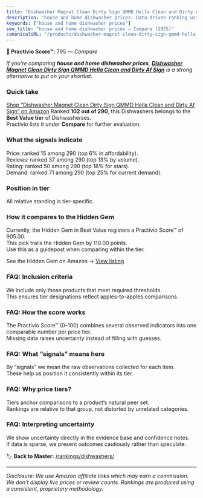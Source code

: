 ```yaml
---
title: "Dishwasher Magnet Clean Dirty Sign QMMD Hella Clean and Dirty Af Sign"
description: "house and home dishwasher prices: Data-driven ranking using the Practivio Score™. Positioned by quality, value, demand, findability, momentum."
keywords: ["house and home dishwasher prices"]
seo_title: "house and home dishwasher prices — Compare (2025)"
canonicalURL: "/products/dishwasher-magnet-clean-dirty-sign-qmmd-hella-clean-and-dirty-af-sign-B09NRRG9YP/"
---
```


**🛒 Practivio Score™:** 795 — _Compare_


*If you're comparing **house and home dishwasher prices**, **[Dishwasher Magnet Clean Dirty Sign QMMD Hella Clean and Dirty Af Sign](https://www.amazon.com/dp/B09NRRG9YP?tag=practivio-20)** is a strong alternative to put on your shortlist.*
### Quick take
[Shop “Dishwasher Magnet Clean Dirty Sign QMMD Hella Clean and Dirty Af Sign” on Amazon](https://www.amazon.com/dp/B09NRRG9YP?tag=practivio-20)
Ranked **102 out of 290**, this Dishwashers belongs to the **Best Value tier** of Dishwasherses.  
Practivio lists it under **Compare** for further evaluation.

### What the signals indicate
Price: ranked 15 among 290 (top 6% in affordability).  
Reviews: ranked 37 among 290 (top 13% by volume).  
Rating: ranked 50 among 290 (top 18% for stars).  
Demand: ranked 71 among 290 (top 25% for current demand).

### Position in tier
All relative standing is tier-specific.

### How it compares to the Hidden Gem
Currently, the Hidden Gem in Best Value registers a Practivio Score™ of 905.00.  
This pick trails the Hidden Gem by 110.00 points.  
Use this as a guidepost when comparing within the tier.  

See the Hidden Gem on Amazon → [View listing](https://www.amazon.com/dp/B07DXPSF8V?tag=practivio-20)

### FAQ: Inclusion criteria
We include only those products that meet required thresholds.  
This ensures tier designations reflect apples-to-apples comparisons.

### FAQ: How the score works
The Practivio Score™ (0–100) combines several observed indicators into one comparable number per price tier.  
Missing data raises uncertainty instead of filling with guesses.

### FAQ: What “signals” means here
By “signals” we mean the raw observations collected for each item.  
These help us position it consistently within its tier.

### FAQ: Why price tiers?
Tiers anchor comparisons to a product’s natural peer set.  
Rankings are relative to that group, not distorted by unrelated categories.

### FAQ: Interpreting uncertainty
We show uncertainty directly in the evidence base and confidence notes.  
If data is sparse, we present outcomes cautiously rather than speculate.

<!-- Missing template for Compare/CompareWithinPriceClass -->


🏷️ **Back to Master:** [/rankings/dishwashers/](/rankings/dishwashers/)

---
_Disclosure: We use Amazon affiliate links which may earn a commission. We don’t display live prices or review counts. Rankings are produced using a consistent, proprietary methodology._
